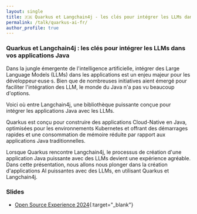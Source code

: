 ```yaml
---
layout: single
title: 🇫🇷 Quarkus et Langchain4j - les clés pour intégrer les LLMs dans vos applications Java
permalink: /talk/quarkus-ai-fr/
author_profile: true
---
```



### Quarkus et Langchain4j : les clés pour intégrer les LLMs dans vos applications Java

Dans la jungle émergente de l'intelligence artificielle, intégrer des Large Language Models (LLMs) dans les applications est un enjeu majeur pour les développeur·euse·s. Bien que de nombreuses initiatives aient émergé pour faciliter l'intégration des LLM, le monde du Java n'a pas vu beaucoup d'options.

Voici où entre Langchain4j, une bibliothèque puissante conçue pour intégrer les applications Java avec les LLMs.

Quarkus est conçu pour construire des applications Cloud-Native en Java, optimisées pour les environnements Kubernetes et offrant des démarrages rapides et une consommation de mémoire réduite par rapport aux applications Java traditionnelles.

Lorsque Quarkus rencontre Langchain4j, le processus de création d'une application Java puissante avec des LLMs devient une expérience agréable. Dans cette présentation, nous allons nous plonger dans la création d'applications AI puissantes avec des LLMs, en utilisant Quarkus et Langchain4j.

### Slides
- [Open Source Experience 2024](https://speakerdeck.com/zbendhiba/quarkus-et-langchain4j-les-cles-pour-integrer-les-llms-dans-vos-applications-java){:target="_blank"}
